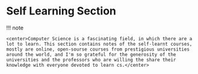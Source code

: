 # Self Learning Section   
 
!!! note   

    <center>Computer Science is a fascinating field, in which there are a lot to learn. This section contains notes of the self-learnt courses, mostly are online, open-sourse courses from prestigious universities around the world, and I'm so grateful for the generosity of the universities and the professors who are willing the share their knowledge with everyone devoted to learn cs.</center>